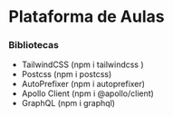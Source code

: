 # Plataforma de Aulas

### Bibliotecas

- TailwindCSS (npm i tailwindcss )
- Postcss (npm i postcss)
- AutoPrefixer (npm i autoprefixer)
- Apollo Client (npm i @apollo/client)
- GraphQL (npm i graphql)
